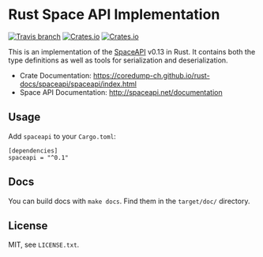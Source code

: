 # Rust Space API Implementation

[![Travis branch](https://img.shields.io/travis/coredump-ch/spaceapi-rs/master.svg)](https://travis-ci.org/coredump-ch/spaceapi-rs)
[![Crates.io](https://img.shields.io/crates/v/spaceapi.svg)](https://crates.io/crates/spaceapi)
[![Crates.io](https://img.shields.io/crates/d/spaceapi.svg)](https://crates.io/crates/spaceapi)

This is an implementation of the [SpaceAPI](http://spaceapi.net/) v0.13 in
Rust. It contains both the type definitions as well as tools for serialization
and deserialization.

- Crate Documentation: https://coredump-ch.github.io/rust-docs/spaceapi/spaceapi/index.html
- Space API Documentation: http://spaceapi.net/documentation


## Usage

Add `spaceapi` to your `Cargo.toml`:

    [dependencies]
    spaceapi = "^0.1"


## Docs

You can build docs with `make docs`. Find them in the `target/doc/` directory.


## License

MIT, see `LICENSE.txt`.
